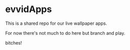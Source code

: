 evvidApps
=========

This is a shared repo for our live wallpaper apps.

For now there's not much to do here but branch and play. 

bitches!
